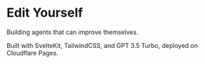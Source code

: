 # Edit Yourself

Building agents that can improve themselves.

Built with SvelteKit, TailwindCSS, and GPT 3.5 Turbo, deployed on Cloudflare Pages.
